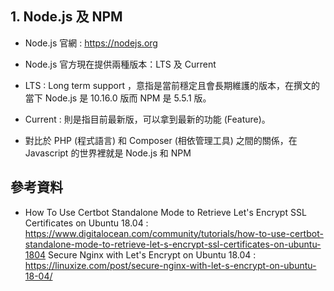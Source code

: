 ## 1. Node.js 及 NPM
- Node.js 官網 : https://nodejs.org

- Node.js 官方現在提供兩種版本：LTS 及 Current
- LTS : Long term support ，意指是當前穩定且會長期維護的版本，在撰文的當下 Node.js 是 10.16.0 版而 NPM 是 5.5.1 版。
- Current : 則是指目前最新版，可以拿到最新的功能 (Feature)。

- 對比於 PHP (程式語言) 和 Composer (相依管理工具) 之間的關係，在 Javascript 的世界裡就是 Node.js 和 NPM



## 參考資料
- How To Use Certbot Standalone Mode to Retrieve Let's Encrypt SSL Certificates on Ubuntu 18.04 : https://www.digitalocean.com/community/tutorials/how-to-use-certbot-standalone-mode-to-retrieve-let-s-encrypt-ssl-certificates-on-ubuntu-1804
Secure Nginx with Let's Encrypt on Ubuntu 18.04 : https://linuxize.com/post/secure-nginx-with-let-s-encrypt-on-ubuntu-18-04/
